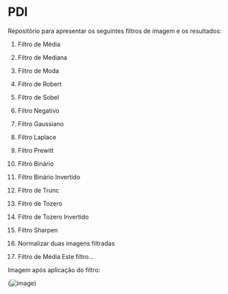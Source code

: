 # PDI

Repositório para apresentar os seguintes filtros de imagem e os resultados:
1.	Filtro de Média
2.	Filtro de Mediana
3.	Filtro de Moda
4.	Filtro de Robert 
5.	Filtro de Sobel
6.	Filtro Negativo
7.	Filtro Gaussiano
8.	Filtro Laplace
9.	Filtro Prewitt
10.	Filtro Binário
11.	Filtro Binário Invertido
12.	Filtro de Trunc
13.	Filtro de Tozero
14.	Filtro de Tozero Invertido
15.	Filtro Sharpen
16.	Normalizar duas imagens filtradas


1. Filtro de Média
Este filtro...

Imagem após aplicação do filtro:
  
(![image](https://user-images.githubusercontent.com/54648687/174414537-9f6f771f-4fdb-4617-bb68-22da56591038.png))
